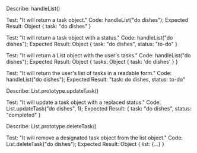 Describe: handleList()

Test: "It will return a task object."
Code: handleList("do dishes");
Expected Result: Object { task: "do dishes" }

Test: "It will return a task object with a status."
Code: handleList("do dishes");
Expected Result: Object { task: "do dishes", status: "to-do" }

Test: "It will return a List object with the user's tasks."
Code: handleList("do dishes");
Expected Result: Object { tasks: Object { task: 'do dishes' } }

Test: "It will return the user's list of tasks in a readable form."
Code: handleList("do dishes");
Expected Result: "task: do dishes, status: to-do"

Describe: List.prototype.updateTask()

Test: "It will update a task object with a replaced status."
Code: List.updateTask("do dishes", 1);
Expected Result: { task: "do dishes", status: "completed" }

Describe: List.prototype.deleteTask()

Test: "It will remove a designated task object from the list object."
Code: List.deleteTask("do dishes");
Expected Result: Object { list: {...} }